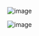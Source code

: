 ![image](https://github.com/user-attachments/assets/685a5c9a-4f1c-45ed-b432-c3ad5dde20c4)

![image](https://github.com/user-attachments/assets/a5b661ef-fe35-4c94-a669-a413c62556ea)

